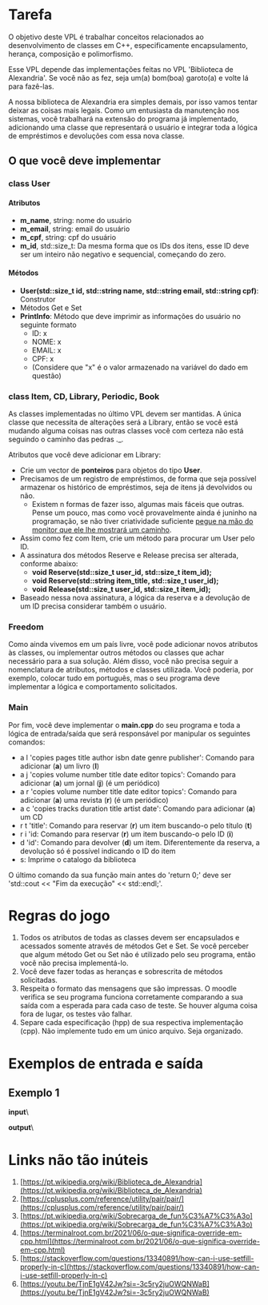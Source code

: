 # Tarefa
O objetivo deste VPL é trabalhar conceitos relacionados ao desenvolvimento de classes em C++, especificamente encapsulamento, herança, composição e polimorfismo.

Esse VPL depende das implementações feitas no VPL 'Biblioteca de Alexandria'. Se você não as fez, seja um(a) bom(boa) garoto(a) e volte lá para fazê-las.

A nossa biblioteca de Alexandria era simples demais, por isso vamos tentar deixar as coisas mais legais. Como um entusiasta da manutenção nos sistemas, você trabalhará na extensão do programa já implementado, adicionando uma classe que representará o usuário e integrar toda a lógica de empréstimos e devoluções com essa nova classe.

## O que você deve implementar
### class User
#### Atributos
- **m_name**, string: nome do usuário
- **m_email**, string: email do usuário
- **m_cpf**, string: cpf do usuário
- **m_id**, std::size_t: Da mesma forma que os IDs dos itens, esse ID deve ser um inteiro não negativo e sequencial, começando do zero.

#### Métodos
- **User(std::size_t id, std::string name, std::string email, std::string cpf)**: Construtor
- Métodos Get e Set
- **PrintInfo**: Método que deve imprimir as informações do usuário no seguinte formato
  - ID: x
  - NOME: x
  - EMAIL: x
  - CPF: x
  - (Considere que "x" é o valor armazenado na variável do dado em questão)

### class Item, CD, Library, Periodic, Book
As classes implementadas no último VPL devem ser mantidas. A única classe que necessita de alterações será a Library, então se você está mudando alguma coisas nas outras classes você com certeza não está seguindo o caminho das pedras ._.

Atributos que você deve adicionar em Library:
- Crie um vector de **ponteiros** para objetos do tipo **User**.
- Precisamos de um registro de empréstimos, de forma que seja possível armazenar os histórico de empréstimos, seja de itens já devolvidos ou não.
  - Existem n formas de fazer isso, algumas mais fáceis que outras. Pense um pouco, mas como você provavelmente ainda é juninho na programação, se não tiver criatividade suficiente [pegue na mão do monitor que ele lhe mostrará um caminho](https://github.com/luk3rr/aaaaaaaaah/blob/main/SOCORRO/historico_de_emprestimos.cc).
- Assim como fez com Item, crie um método para procurar um User pelo ID.
- A assinatura dos métodos Reserve e Release precisa ser alterada, conforme abaixo:
  - **void Reserve(std::size_t user_id, std::size_t item_id);**
  - **void Reserve(std::string item_title, std::size_t user_id);**
  - **void Release(std::size_t user_id, std::size_t item_id);**
- Baseado nessa nova assinatura, a lógica da reserva e a devolução de um ID precisa considerar também o usuário.

### Freedom
Como ainda vivemos em um país livre, você pode adicionar novos atributos às classes, ou implementar outros métodos ou classes que achar necessário para a sua solução. Além disso, você não precisa seguir a nomenclatura de atributos, métodos e classes utilizada. Você poderia, por exemplo, colocar tudo em português, mas o seu programa deve implementar a lógica e comportamento solicitados.

### Main
Por fim, você deve implementar o **main.cpp** do seu programa e toda a lógica de entrada/saída que será responsável por manipular os seguintes comandos:
- a l 'copies pages title author isbn date genre publisher': Comando para adicionar (**a**) um livro (**l**)
- a j 'copies volume number title date editor topics': Comando para adicionar (**a**) um jornal (**j**) (é um periódico)
- a r 'copies volume number title date editor topics': Comando para adicionar (**a**) uma revista (**r**) (é um periódico)
- a c 'copies tracks duration title artist date': Comando para adicionar (**a**) um CD
- r t 'title': Comando para reservar (**r**) um item buscando-o pelo título (**t**)
- r i 'id: Comando para reservar (**r**) um item buscando-o pelo ID (**i**)
- d 'id': Comando para devolver (**d**) um item. Diferentemente da reserva, a devolução só é possível indicando o ID do item
- s: Imprime o catalogo da biblioteca

O último comando da sua função main antes do 'return 0;' deve ser 'std::cout << "Fim da execução" << std::endl;'.

# Regras do jogo
1. Todos os atributos de todas as classes devem ser encapsulados e acessados somente através de métodos Get e Set. Se você perceber que algum método Get ou Set não é utilizado pelo seu programa, então você não precisa implementá-lo.
2. Você deve fazer todas as heranças e sobrescrita de métodos solicitadas.
3. Respeita o formato das mensagens que são impressas. O moodle verifica se seu programa funciona corretamente comparando a sua saída com a esperada para cada caso de teste. Se houver alguma coisa fora de lugar, os testes vão falhar.
4. Separe cada especificação (hpp) de sua respectiva implementação (cpp). Não implemente tudo em um único arquivo. Seja organizado.

# Exemplos de entrada e saída
## Exemplo 1
**input**\

**output**\

# Links não tão inúteis
1. [https://pt.wikipedia.org/wiki/Biblioteca_de_Alexandria](https://pt.wikipedia.org/wiki/Biblioteca_de_Alexandria)
2. [https://cplusplus.com/reference/utility/pair/pair/](https://cplusplus.com/reference/utility/pair/pair/)
3. [https://pt.wikipedia.org/wiki/Sobrecarga_de_fun%C3%A7%C3%A3o](https://pt.wikipedia.org/wiki/Sobrecarga_de_fun%C3%A7%C3%A3o)
4. [https://terminalroot.com.br/2021/06/o-que-significa-override-em-cpp.html](https://terminalroot.com.br/2021/06/o-que-significa-override-em-cpp.html)
5. [https://stackoverflow.com/questions/13340891/how-can-i-use-setfill-properly-in-c](https://stackoverflow.com/questions/13340891/how-can-i-use-setfill-properly-in-c)
6. [https://youtu.be/TjnE1gV42Jw?si=-3c5ry2juOWQNWaB](https://youtu.be/TjnE1gV42Jw?si=-3c5ry2juOWQNWaB)
